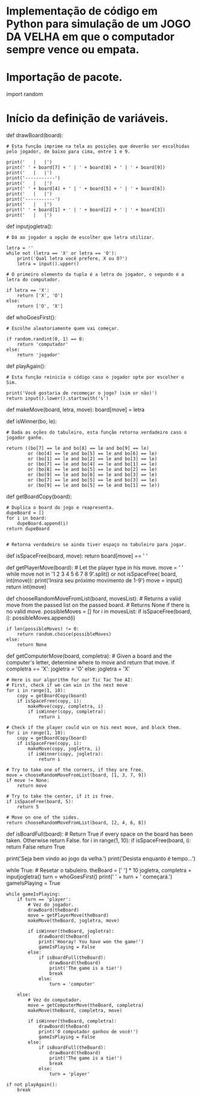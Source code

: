 # Implementação de código em Python para simulação de um JOGO DA VELHA em que o computador sempre vence ou empata.

# Importação de pacote.

import random

# Início da definição de variáveis.


def drawBoard(board):

    # Esta função imprime na tela as posições que deverão ser escolhidas pelo jogador, de baixo para cima, entre 1 e 9.

    print('   |   |')
    print(' ' + board[7] + ' | ' + board[8] + ' | ' + board[9])
    print('   |   |')
    print('-----------')
    print('   |   |')
    print(' ' + board[4] + ' | ' + board[5] + ' | ' + board[6])
    print('   |   |')
    print('-----------')
    print('   |   |')
    print(' ' + board[1] + ' | ' + board[2] + ' | ' + board[3])
    print('   |   |')


def inputjogletra():

    # Dá ao jogador a opção de escolher que letra utilizar.

    letra = ''
    while not (letra == 'X' or letra == 'O'):
        print('Qual letra você prefere, X ou O?')
        letra = input().upper()

    # O primeiro elemento da tupla é a letra do jogador, o segundo é a letra do computador.

    if letra == 'X':
        return ['X', 'O']
    else:
        return ['O', 'X']


def whoGoesFirst():

    # Escolhe aleatoriamente quem vai começar.

    if random.randint(0, 1) == 0:
        return 'computador'
    else:
        return 'jogador'


def playAgain():

    # Esta função reinicia o código caso o jogador opte por escolher o Sim.

    print('Você gostaria de recomeçar o jogo? (sim or não)')
    return input().lower().startswith('s')


def makeMove(board, letra, move):
    board[move] = letra


def isWinner(bo, le):

    # Dada as oções do tabuleiro, esta função retorna verdadeiro caso o jogador ganhe.

    return ((bo[7] == le and bo[8] == le and bo[9] == le)
            or (bo[4] == le and bo[5] == le and bo[6] == le)
            or (bo[1] == le and bo[2] == le and bo[3] == le)
            or (bo[7] == le and bo[4] == le and bo[1] == le)
            or (bo[8] == le and bo[5] == le and bo[2] == le)
            or (bo[9] == le and bo[6] == le and bo[3] == le)
            or (bo[7] == le and bo[5] == le and bo[3] == le)
            or (bo[9] == le and bo[5] == le and bo[1] == le))


def getBoardCopy(board):

    # Duplica o board do jogo e reapresenta.
    dupeBoard = []
    for i in board:
        dupeBoard.append(i)
    return dupeBoard


    # Retorna verdadeiro se ainda tiver espaço no tabuleiro para jogar.
def isSpaceFree(board, move):
    return board[move] == ' '


def getPlayerMove(board):
    # Let the player type in his move.
    move = ' '
    while move not in '1 2 3 4 5 6 7 8 9'.split() or not isSpaceFree(
            board, int(move)):
        print('Insira seu próximo movimento de 1-9')
        move = input()
    return int(move)


def chooseRandomMoveFromList(board, movesList):
    # Returns a valid move from the passed list on the passed board.
    # Returns None if there is no valid move.
    possibleMoves = []
    for i in movesList:
        if isSpaceFree(board, i):
            possibleMoves.append(i)

    if len(possibleMoves) != 0:
        return random.choice(possibleMoves)
    else:
        return None


def getComputerMove(board, completra):
    # Given a board and the computer's letter, determine where to move and return that move.
    if completra == 'X':
        jogletra = 'O'
    else:
        jogletra = 'X'

    # Here is our algorithm for our Tic Tac Toe AI:
    # First, check if we can win in the next move
    for i in range(1, 10):
        copy = getBoardCopy(board)
        if isSpaceFree(copy, i):
            makeMove(copy, completra, i)
            if isWinner(copy, completra):
                return i

    # Check if the player could win on his next move, and block them.
    for i in range(1, 10):
        copy = getBoardCopy(board)
        if isSpaceFree(copy, i):
            makeMove(copy, jogletra, i)
            if isWinner(copy, jogletra):
                return i

    # Try to take one of the corners, if they are free.
    move = chooseRandomMoveFromList(board, [1, 3, 7, 9])
    if move != None:
        return move

    # Try to take the center, if it is free.
    if isSpaceFree(board, 5):
        return 5

    # Move on one of the sides.
    return chooseRandomMoveFromList(board, [2, 4, 6, 8])


def isBoardFull(board):
    # Return True if every space on the board has been taken. Otherwise return False.
    for i in range(1, 10):
        if isSpaceFree(board, i):
            return False
    return True


print('Seja bem vindo ao jogo da velha.')
print('Desista enquanto é tempo...')

while True:
    # Resetar o tabuleiro.
    theBoard = [' '] * 10
    jogletra, completra = inputjogletra()
    turn = whoGoesFirst()
    print(' ' + turn + ' começará.')
    gameIsPlaying = True

    while gameIsPlaying:
        if turn == 'player':
            # Vez do jogador.
            drawBoard(theBoard)
            move = getPlayerMove(theBoard)
            makeMove(theBoard, jogletra, move)

            if isWinner(theBoard, jogletra):
                drawBoard(theBoard)
                print('Hooray! You have won the game!')
                gameIsPlaying = False
            else:
                if isBoardFull(theBoard):
                    drawBoard(theBoard)
                    print('The game is a tie!')
                    break
                else:
                    turn = 'computer'

        else:
            # Vez do computador.
            move = getComputerMove(theBoard, completra)
            makeMove(theBoard, completra, move)

            if isWinner(theBoard, completra):
                drawBoard(theBoard)
                print('O computador ganhou de você!')
                gameIsPlaying = False
            else:
                if isBoardFull(theBoard):
                    drawBoard(theBoard)
                    print('The game is a tie!')
                    break
                else:
                    turn = 'player'

    if not playAgain():
        break
